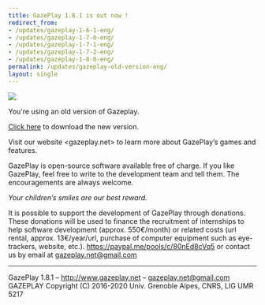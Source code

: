 ```yaml
---
title: GazePlay 1.8.1 is out now !
redirect_from:
- /updates/gazeplay-1-6-1-eng/
- /updates/gazeplay-1-7-0-eng/
- /updates/gazeplay-1-7-1-eng/
- /updates/gazeplay-1-7-2-eng/
- /updates/gazeplay-1-8-0-eng/
permalink: /updates/gazeplay-old-version-eng/
layout: single
---
```


<img src="{{site.baseurl}}/assets/images/gazeplayClassicLogo.png"/>

You're using an old version of Gazeplay.

[Click here](https://gazeplay.github.io/GazePlay/installation) to download the new version.

Visit our website <gazeplay.net> to learn more about GazePlay’s games and features.

GazePlay is open-source software available free of charge. If you like GazePlay, feel free to write to the development team and tell them. The encouragements are always welcome.

_Your children’s smiles are our best reward._

It is possible to support the development of GazePlay through donations. These donations will be used to finance the recruitment of internships to help software development (approx. 550€/month) or related costs (url rental, approx. 13€/year/url, purchase of computer equipment such as eye-trackers, website, etc.). <https://paypal.me/pools/c/80nEd8cVq5> or contact us by email at <gazeplay.net@gmail.com>

---

GazePlay 1.8.1 – http://www.gazeplay.net – <gazeplay.net@gmail.com>  
GAZEPLAY Copyright (C) 2016-2020 Univ. Grenoble Alpes, CNRS, LIG UMR 5217

